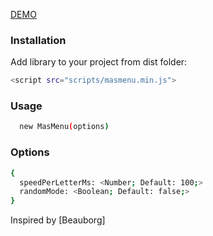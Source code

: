 [DEMO]
### Installation
Add library to your project from dist folder:
```sh
<script src="scripts/masmenu.min.js">
```

### Usage
```sh
  new MasMenu(options)
```
### Options
```sh
{
  speedPerLetterMs: <Number; Default: 100;>
  randomMode: <Boolean; Default: false;>
}
```

Inspired by [Beauborg]

[DEMO]: <https://elegant-kepler-38ee75.netlify.com/>
[Beaugorg]: <https://beaubourg.paris/en>